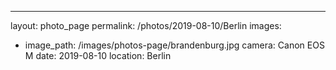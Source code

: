 ---
layout: photo_page
permalink: /photos/2019-08-10/Berlin
images:
- image_path: /images/photos-page/brandenburg.jpg
  camera: Canon EOS M
  date: 2019-08-10
  location: Berlin




